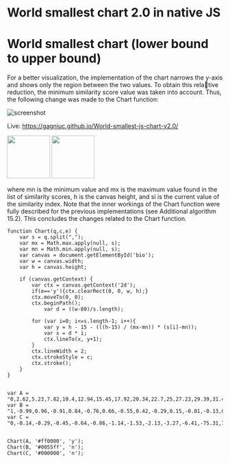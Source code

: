 # World smallest chart 2.0 in native JS

# World smallest chart (lower bound to upper bound)

For a better visualization, the implementation of the chart narrows
the y-axis and shows only the region between the two values. To obtain this relative reduction, the minimum similarity score value was taken into account. Thus,
the following change was made to the Chart function:


![screenshot](https://github.com/Gagniuc/World-smallest-js-chart-v2.0/blob/main/img/chart.png?raw=true)

Live: https://gagniuc.github.io/World-smallest-js-chart-v2.0/

<img src="https://github.com/Gagniuc/World-smallest-js-chart-v2.0/blob/main/img/x.png?raw=true" height="100">

<img src="https://github.com/Gagniuc/World-smallest-js-chart-v2.0/blob/main/img/ylu.png?raw=true" height="100">

where mn is the minimum value and mx is the maximum value found in the list of
similarity scores, h is the canvas height, and si is the current value of the similarity
index. Note that the inner workings of the Chart function were fully described for
the previous implementations (see Additional algorithm 15.2). This concludes the
changes related to the Chart function.

```
function Chart(q,c,e) {
    var s = q.split(",");
    var mx = Math.max.apply(null, s);
    var mn = Math.min.apply(null, s);
    var canvas = document.getElementById('bio');
    var w = canvas.width;
    var h = canvas.height;
    
    if (canvas.getContext) {
        var ctx = canvas.getContext('2d');
        if(e=='y'){ctx.clearRect(0, 0, w, h);}
        ctx.moveTo(0, 0);
        ctx.beginPath();
		    var d = ((w-80)/s.length);
		
        for (var i=0; i<=s.length-1; i++){
            var y = h - 15 - (((h-15) / (mx-mn)) * (s[i]-mn));
            var x = d * i;
            ctx.lineTo(x, y+1);
        }
        ctx.lineWidth = 2;
        ctx.strokeStyle = c;
        ctx.stroke();
    }
}
```


```

var A = "0,2.62,5.23,7.82,10.4,12.94,15.45,17.92,20.34,22.7,25,27.23,29.39,31.47,33.46,35.36,37.16,38.86,40.45,41.93,43.3,44.55,45.68,46.68,47.55,48.3,48.91,49.38,49.73,49.93,50,49.93,49.73,49.38,48.91,48.3,47.55,46.68,45.68,44.55,43.3,41.93,40.45,38.86,37.16,35.36,33.46,31.47,29.39,27.23,25,22.7,20.34,17.92,15.45,12.94,10.4,7.82,5.23,2.62,0,-2.62,-5.23,-7.82,-10.4,-12.94,-15.45,-17.92,-20.34,-22.7,-25,-27.23,-29.39,-31.47,-33.46,-35.36,-37.16,-38.86,-40.45,-41.93,-43.3,-44.55,-45.68,-46.68,-47.55,-48.3,-48.91,-49.38,-49.73,-49.93,-50,-49.93,-49.73,-49.38,-48.91,-48.3,-47.55,-46.68,-45.68,-44.55,-43.3,-41.93,-40.45,-38.86,-37.16,-35.36,-33.46,-31.47,-29.39,-27.23,-25,-22.7,-20.34,-17.92,-15.45,-12.94,-10.4,-7.82,-5.23,-2.62,0";
var B = "1,-0.99,0.96,-0.91,0.84,-0.76,0.66,-0.55,0.42,-0.29,0.15,-0.01,-0.13,0.27,-0.4,0.53,-0.64,0.74,-0.83,0.9,-0.95,0.99,-1,0.99,-0.97,0.92,-0.86,0.78,-0.68,0.57,-0.45,0.32,-0.18,0.04,0.1,-0.24,0.38,-0.5,0.62,-0.72,0.81,-0.89,0.94,-0.98,1,-1,0.97,-0.93,0.87,-0.79,0.7,-0.59,0.47,-0.34,0.21,-0.07,-0.08,0.22,-0.35,0.48,-0.6,0.71,-0.8,0.88,-0.93,0.98,-1,1,-0.98,0.94,-0.88,0.81,-0.72,0.61,-0.49,0.37,-0.23,0.09,0.05,-0.19,0.33,-0.46,0.58,-0.69,0.78,-0.86,0.93,-0.97,0.99,-1,0.98,-0.95,0.9,-0.82,0.74,-0.63,0.52,-0.39,0.26,-0.12,-0.02,0.16,-0.3,0.43,-0.56,0.67,-0.77,0.85,-0.91,0.96,-0.99,1,-0.99,0.96,-0.91,0.84,-0.75,0.65,-0.54,0.42,-0.28";
var C = "0,-0.14,-0.29,-0.45,-0.64,-0.86,-1.14,-1.53,-2.13,-3.27,-6.41,-75.31,7.75,3.61,2.29,1.62,1.2,0.9,0.67,0.48,0.32,0.17,0.03,-0.12,-0.26,-0.42,-0.6,-0.81,-1.08,-1.44,-2,-2.99,-5.45,-25.09,9.79,4.03,2.47,1.72,1.27,0.95,0.71,0.52,0.35,0.2,0.05,-0.09,-0.23,-0.39,-0.56,-0.77,-1.02,-1.36,-1.87,-2.74,-4.74,-15.04,13.27,4.54,2.67,1.83,1.34";


Chart(A, '#ff0000', 'y');
Chart(B, '#0055ff', 'n');
Chart(C, '#000000', 'n');
```

